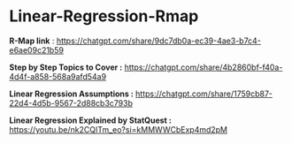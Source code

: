 # Linear-Regression-Rmap
**R-Map link** : https://chatgpt.com/share/9dc7db0a-ec39-4ae3-b7c4-e6ae09c21b59

**Step by Step Topics to Cover :** 
https://chatgpt.com/share/4b2860bf-f40a-4d4f-a858-568a9afd54a9

**Linear Regression Assumptions :** 
https://chatgpt.com/share/1759cb87-22d4-4d5b-9567-2d88cb3c793b

**Linear Regression  Explained by StatQuest :**
https://youtu.be/nk2CQITm_eo?si=kMMWWCbExp4md2pM

